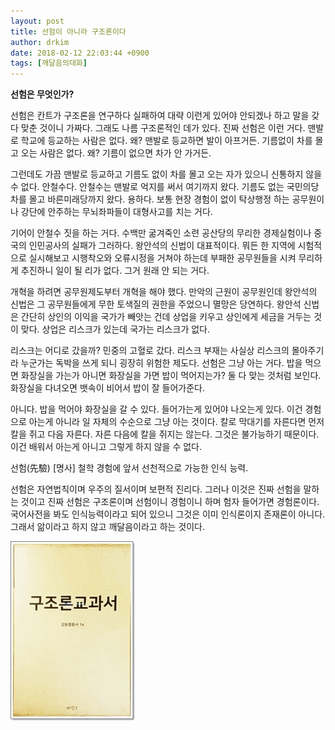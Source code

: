 ```yaml
---
layout: post
title: 선험이 아니라 구조론이다
author: drkim
date: 2018-02-12 22:03:44 +0900
tags: [깨달음의대화]
---
```

**선험은 무엇인가?**

  


선험은 칸트가 구조론을 연구하다 실패하여 대략 이런게 있어야 안되겠나 하고 말을 갖다 맞춘 것이니 가짜다. 그래도 나름 구조론적인 데가 있다. 진짜 선험은 이런 거다. 맨발로 학교에 등교하는 사람은 없다. 왜? 맨발로 등교하면 발이 아프거든. 기름없이 차를 몰고 오는 사람은 없다. 왜? 기름이 없으면 차가 안 가거든. 

  


그런데도 가끔 맨발로 등교하고 기름도 없이 차를 몰고 오는 자가 있으니 신통하지 않을 수 없다. 안철수다. 안철수는 맨발로 억지를 써서 여기까지 왔다. 기름도 없는 국민의당 차를 몰고 바른미래당까지 왔다. 용하다. 보통 현장 경험이 없이 탁상행정 하는 공무원이나 강단에 안주하는 무뇌좌파들이 대형사고를 치는 거다. 

  


기어이 안철수 짓을 하는 거다. 수백만 굶겨죽인 소련 공산당의 무리한 경제실험이나 중국의 인민공사의 실패가 그러하다. 왕안석의 신법이 대표적이다. 뭐든 한 지역에 시험적으로 실시해보고 시행착오와 오류시정을 거쳐야 하는데 부패한 공무원들을 시켜 무리하게 추진하니 일이 될 리가 없다. 그거 원래 안 되는 거다.

  


개혁을 하려면 공무원제도부터 개혁을 해야 했다. 만악의 근원이 공무원인데 왕안석의 신법은 그 공무원들에게 무한 토색질의 권한을 주었으니 멸망은 당연하다. 왕안석 신법은 간단히 상인의 이익을 국가가 빼앗는 건데 상업을 키우고 상인에게 세금을 거두는 것이 맞다. 상업은 리스크가 있는데 국가는 리스크가 없다.

  


리스크는 어디로 갔을까? 민중의 고혈로 갔다. 리스크 부재는 사실상 리스크의 몰아주기라 누군가는 독박을 쓰게 되니 굉장히 위험한 제도다. 선험은 그냥 아는 거다. 밥을 먹으면 화장실을 가는가 아니면 화장실을 가면 밥이 먹어지는가? 둘 다 맞는 것처럼 보인다. 화장실을 다녀오면 뱃속이 비어서 밥이 잘 들어가준다.

  


아니다. 밥을 먹어야 화장실을 갈 수 있다. 들어가는게 있어야 나오는게 있다. 이건 경험으로 아는게 아니라 일 자체의 수순으로 그냥 아는 것이다. 칼로 막대기를 자른다면 먼저 칼을 쥐고 다음 자른다. 자른 다음에 칼을 쥐지는 않는다. 그것은 불가능하기 때문이다. 이건 배워서 아는게 아니고 그렇게 하지 않을 수 없다.

  


선험(先驗) [명사] 철학 경험에 앞서 선천적으로 가능한 인식 능력. 

  


선험은 자연법칙이며 우주의 질서이며 보편적 진리다. 그러나 이것은 진짜 선험을 말하는 것이고 진짜 선험은 구조론이며 선험이니 경험이니 하며 험자 들어가면 경험론이다. 국어사전을 봐도 인식능력이라고 되어 있으니 그것은 이미 인식론이지 존재론이 아니다. 그래서 앎이라고 하지 않고 깨달음이라고 하는 것이다. 

  


![0.jpg](files/attach/images/198/162/923/0.jpg)